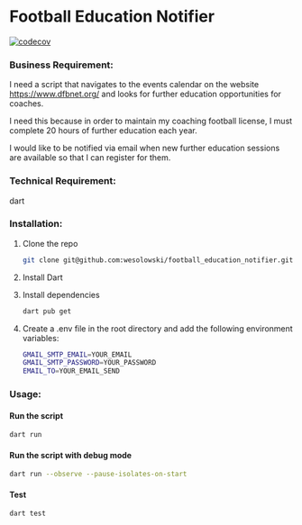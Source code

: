 # Football Education Notifier

[![codecov](https://codecov.io/gh/wesolowski/football_education_notifier/branch/main/graph/badge.svg?token=9C026256MB)](https://codecov.io/gh/wesolowski/football_education_notifier)

### Business Requirement:


I need a script that navigates to the events calendar on the website https://www.dfbnet.org/ and looks for further education opportunities for coaches. 

I need this because in order to maintain my coaching football license, I must complete 20 hours of further education each year. 

I would like to be notified via email when new further education sessions are available so that I can register for them.


### Technical Requirement:

dart

### Installation:

1. Clone the repo
   ```sh
   git clone git@github.com:wesolowski/football_education_notifier.git
    ```
   
2. Install Dart
3. Install dependencies

   ```sh
   dart pub get
   ```
   
4. Create a .env file in the root directory and add the following environment variables:

   ```sh
   GMAIL_SMTP_EMAIL=YOUR_EMAIL
   GMAIL_SMTP_PASSWORD=YOUR_PASSWORD
   EMAIL_TO=YOUR_EMAIL_SEND
    ```
         

### Usage:

#### Run the script

   ```sh
   dart run
   ```

#### Run the script with debug mode

   ```sh
   dart run --observe --pause-isolates-on-start
   ```

#### Test

   ```sh
   dart test
   ```
